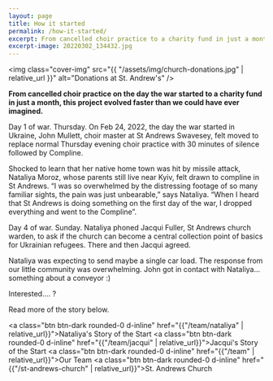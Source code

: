 ```yaml
---
layout: page
title: How it started
permalink: /how-it-started/
excerpt: From cancelled choir practice to a charity fund in just a month, this project evolved faster than we could have ever imagined.
excerpt-image: 20220302_134432.jpg
---
```

<img class="cover-img" src="{{ "/assets/img/church-donations.jpg" | relative_url }}" alt="Donations at St. Andrew's" />


__From cancelled choir practice on the day the war started to a charity fund in just a month, this project evolved faster than we could have ever imagined.__

Day 1 of war. Thursday. On Feb 24, 2022, the day the war started in Ukraine, John Mullett, choir master at St Andrews Swavesey, felt moved to replace normal Thursday evening choir practice with 30 minutes of silence followed by Compline.

Shocked to learn that her native home town was hit by missile attack, Nataliya Moroz, whose parents still live near Kyiv, felt drawn to compline in St Andrews. “I was so overwhelmed by the distressing footage of so many familiar sights, the pain was just unbearable,” says Nataliya. “When I heard that St Andrews is doing something on the first day of the war, I dropped everything and went to the Compline”.

Day 4 of war. Sunday. Nataliya phoned Jacqui Fuller, St Andrews church warden, to ask if the church can become a central collection point of basics for Ukrainian refugees. There and then Jacqui agreed.

Nataliya was expecting to send maybe a single car load. The response from our little community was overwhelming. John got in contact with Nataliya… something about a conveyor :)

Interested…. ?

Read more of the story below.

<a class="btn btn-dark rounded-0 d-inline" href="{{"/team/nataliya" | relative_url}}">Nataliya's Story of the Start</a>
<a class="btn btn-dark rounded-0 d-inline" href="{{"/team/jacqui" | relative_url}}">Jacqui's Story of the Start</a>
<a class="btn btn-dark rounded-0 d-inline" href="{{"/team" | relative_url}}">Our Team</a>
<a class="btn btn-dark rounded-0 d-inline" href="{{"/st-andrews-church" | relative_url}}">St. Andrews Church</a>